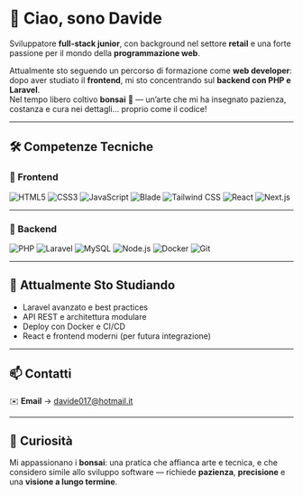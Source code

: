 # 👋 Ciao, sono Davide

Sviluppatore **full-stack junior**, con background nel settore **retail** e una forte passione per il mondo della **programmazione web**.

Attualmente sto seguendo un percorso di formazione come **web developer**: dopo aver studiato il **frontend**, mi sto concentrando sul **backend con PHP e Laravel**.  
Nel tempo libero coltivo **bonsai** 🌱 — un’arte che mi ha insegnato pazienza, costanza e cura nei dettagli… proprio come il codice!

---

## 🛠️ Competenze Tecniche

### 🎨 Frontend

![HTML5](https://img.shields.io/badge/HTML5-E34F26?style=for-the-badge&logo=html5&logoColor=white)
![CSS3](https://img.shields.io/badge/CSS3-1572B6?style=for-the-badge&logo=css3&logoColor=white)
![JavaScript](https://img.shields.io/badge/JavaScript-F7DF1E?style=for-the-badge&logo=javascript&logoColor=black)
![Blade](https://img.shields.io/badge/Blade-CA4245?style=for-the-badge&logo=laravel&logoColor=white)
![Tailwind CSS](https://img.shields.io/badge/Tailwind_CSS-38B2AC?style=for-the-badge&logo=tailwind-css&logoColor=white)
![React](https://img.shields.io/badge/React-61DAFB?style=for-the-badge&logo=react&logoColor=black)
![Next.js](https://img.shields.io/badge/Next.js-000000?style=for-the-badge&logo=next.js&logoColor=white)

---

### 🔧 Backend

![PHP](https://img.shields.io/badge/PHP-777BB4?style=for-the-badge&logo=php&logoColor=white)
![Laravel](https://img.shields.io/badge/Laravel-F55247?style=for-the-badge&logo=laravel&logoColor=white)
![MySQL](https://img.shields.io/badge/MySQL-00758F?style=for-the-badge&logo=mysql&logoColor=white)
![Node.js](https://img.shields.io/badge/Node.js-339933?style=for-the-badge&logo=node.js&logoColor=white)
![Docker](https://img.shields.io/badge/Docker-2496ED?style=for-the-badge&logo=docker&logoColor=white)
![Git](https://img.shields.io/badge/Git-F05032?style=for-the-badge&logo=git&logoColor=white)

---

## 🌱 Attualmente Sto Studiando

- Laravel avanzato e best practices  
- API REST e architettura modulare  
- Deploy con Docker e CI/CD  
- React e frontend moderni (per futura integrazione)  

---

## 📫 Contatti

✉️ **Email** → [davide017@hotmail.it](mailto:davide017@hotmail.it)

---

## 🌿 Curiosità

Mi appassionano i **bonsai**: una pratica che affianca arte e tecnica, e che considero simile allo sviluppo software — richiede **pazienza**, **precisione** e una **visione a lungo termine**.
